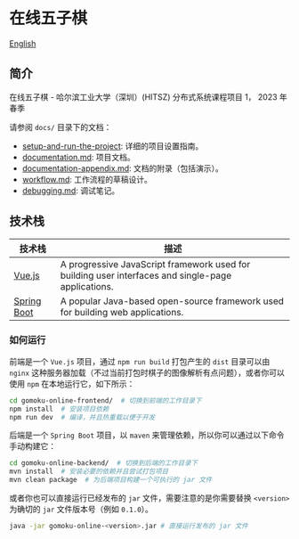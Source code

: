 # 在线五子棋

[English](README.md)

## 简介

在线五子棋 - 哈尔滨工业大学（深圳）(HITSZ) 分布式系统课程项目 1， 2023 年春季

请参阅 `docs/` 目录下的文档：

- [setup-and-run-the-project](docs/setup-and-run-the-project.md): 详细的项目设置指南。
- [documentation.md](docs/documentation.md): 项目文档。
- [documentation-appendix.md](docs/documentation-appendix.md): 文档的附录（包括演示）。
- [workflow.md](docs/workflow.md): 工作流程的草稿设计。
- [debugging.md](docs/debugging.md): 调试笔记。

## 技术栈

| 技术栈                                                | 描述                                                                                               |
| ----------------------------------------------------- | -------------------------------------------------------------------------------------------------- |
| [Vue.js](https://vuejs.org/)                          | A progressive JavaScript framework used for building user interfaces and single-page applications. |
| [Spring Boot](https://spring.io/projects/spring-boot) | A popular Java-based open-source framework used for building web applications.                     |

<!-- | [Mybatis](https://mybatis.org/mybatis-3/)             | A persistence framework with support for custom SQL, stored procedures and advanced mappings. | -->
<!-- | [MySQL](https://www.mysql.com/)                       | A relational database management system.                                                      | -->

### 如何运行

前端是一个 `Vue.js` 项目，通过 `npm run build` 打包产生的 `dist` 目录可以由 `nginx` 这种服务器加载（不过当前打包时棋子的图像解析有点问题），或者你可以使用 `npm` 在本地运行它，如下所示：

```sh
cd gomoku-online-frontend/  # 切换到前端的工作目录下
npm install  # 安装项目依赖
npm run dev  # 编译，并且热重载以便于开发
```

后端是一个 `Spring Boot` 项目，以 `maven` 来管理依赖，所以你可以通过以下命令手动构建它：

```sh
cd gomoku-online-backend/  # 切换到后端的工作目录下
mvn install  # 安装必要的依赖并且尝试打包项目
mvn clean package  # 为后端项目构建一个可执行的 jar 文件
```

或者你也可以直接运行已经发布的 `jar` 文件，需要注意的是你需要替换 `<version>` 为确切的 `jar` 文件版本号（例如 `0.1.0`）。

```sh
java -jar gomoku-online-<version>.jar # 直接运行发布的 jar 文件
```
